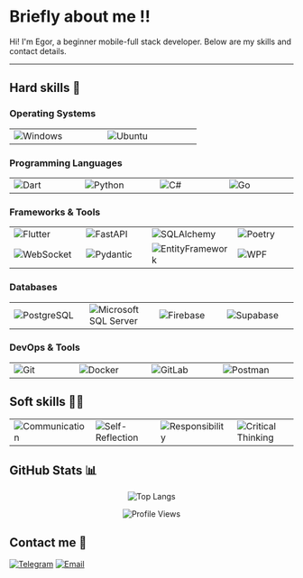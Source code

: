 # Briefly about me ‼️

Hi! I'm Egor, a beginner mobile-full stack developer. Below are my skills and contact details.

---

## Hard skills 🔨

### Operating Systems

<div align="center">

<table>
  <tr>
    <td width="150">
      <img src="https://img.shields.io/badge/Windows-0078D6?style=for-the-badge&logo=windows&logoColor=white" alt="Windows"/>
    </td>
    <td width="150">
      <img src="https://img.shields.io/badge/Ubuntu-E95420?style=for-the-badge&logo=ubuntu&logoColor=white" alt="Ubuntu"/>
    </td>
  </tr>
</table>

</div>

### Programming Languages

<div align="center">

<table>
  <tr>
    <td width="150">
      <img src="https://img.shields.io/badge/Dart-0175C2?style=for-the-badge&logo=dart&logoColor=white" alt="Dart"/>
    </td>
    <td width="150">
      <img src="https://img.shields.io/badge/Python-3776AB?style=for-the-badge&logo=python&logoColor=white" alt="Python"/>
    </td>
    <td width="150">
      <img src="https://img.shields.io/badge/C%23-512BD4?style=for-the-badge&logo=c-sharp&logoColor=white" alt="C#"/>
    </td>
    <td width="150">
      <img src="https://img.shields.io/badge/Go-00ADD8?style=for-the-badge&logo=go&logoColor=white" alt="Go"/>
    </td>
  </tr>
</table>

</div>

### Frameworks & Tools

<div align="center">

<table>
  <tr>
    <td width="150">
      <img src="https://img.shields.io/badge/Flutter-02569B?style=for-the-badge&logo=flutter&logoColor=white" alt="Flutter"/>
    </td>
    <td width="150">
      <img src="https://img.shields.io/badge/FastAPI-009688?style=for-the-badge&logo=fastapi&logoColor=white" alt="FastAPI"/>
    </td>
    <td width="150">
      <img src="https://img.shields.io/badge/SQLAlchemy-000000?style=for-the-badge&logo=sqlalchemy&logoColor=white" alt="SQLAlchemy"/>
    </td>
    <td width="150">
      <img src="https://img.shields.io/badge/Poetry-60A5FA?style=for-the-badge&logo=poetry&logoColor=white" alt="Poetry"/>
    </td>
  </tr>
  <tr>
    <td width="150">
      <img src="https://img.shields.io/badge/WebSocket-000000?style=for-the-badge&logo=websocket&logoColor=white" alt="WebSocket"/>
    </td>
    <td width="150">
      <img src="https://img.shields.io/badge/Pydantic-306998?style=for-the-badge&logo=pydantic&logoColor=white" alt="Pydantic"/>
    </td>
    <td width="150">
      <img src="https://img.shields.io/badge/Entity%20Framework-512BD4?style=for-the-badge&logo=entity-framework&logoColor=white" alt="EntityFramework"/>
    </td>
    <td width="150">
      <img src="https://img.shields.io/badge/WPF-5C2D91?style=for-the-badge&logo=wpf&logoColor=white" alt="WPF"/>
    </td>
  </tr>
</table>

</div>

### Databases

<div align="center">

<table>
  <tr>
    <td width="150">
      <img src="https://img.shields.io/badge/PostgreSQL-316192?style=for-the-badge&logo=postgresql&logoColor=white" alt="PostgreSQL"/>
    </td>
    <td width="150">
      <img src="https://img.shields.io/badge/Microsoft%20SQL%20Server-CC2927?style=for-the-badge&logo=microsoft-sql-server&logoColor=white" alt="Microsoft SQL Server"/>
    </td>
    <td width="150">
      <img src="https://img.shields.io/badge/Firebase-FFCA28?style=for-the-badge&logo=firebase&logoColor=white" alt="Firebase"/>
    </td>
    <td width="150">
      <img src="https://img.shields.io/badge/Supabase-3ECF8E?style=for-the-badge&logo=supabase&logoColor=white" alt="Supabase"/>
    </td>
  </tr>
</table>

</div>

### DevOps & Tools

<div align="center">

<table>
  <tr>
    <td width="150">
      <img src="https://img.shields.io/badge/Git-F05032?style=for-the-badge&logo=git&logoColor=white" alt="Git"/>
    </td>
    <td width="150">
      <img src="https://img.shields.io/badge/Docker-2496ED?style=for-the-badge&logo=docker&logoColor=white" alt="Docker"/>
    </td>
    <td width="150">
      <img src="https://img.shields.io/badge/GitLab-FC6D26?style=for-the-badge&logo=gitlab&logoColor=white" alt="GitLab"/>
    </td>
    <td width="150">
      <img src="https://img.shields.io/badge/Postman-FF6C37?style=for-the-badge&logo=postman&logoColor=white" alt="Postman"/>
    </td>
  </tr>
</table>

</div>

## Soft skills 💁‍♂️

<div align="center">

<table>
  <tr>
    <td width="150">
      <img src="https://img.shields.io/badge/Communication-FF69B4?style=for-the-badge" alt="Communication"/>
    </td>
    <td width="150">
      <img src="https://img.shields.io/badge/Self--Reflection-8A2BE2?style=for-the-badge" alt="Self-Reflection"/>
    </td>
    <td width="150">
      <img src="https://img.shields.io/badge/Responsibility-FF4500?style=for-the-badge" alt="Responsibility"/>
    </td>
    <td width="150">
      <img src="https://img.shields.io/badge/Critical%20Thinking-FFD700?style=for-the-badge" alt="Critical Thinking"/>
    </td>
  </tr>
</table>

</div>

## GitHub Stats 📊

<div align="center">

![Top Langs](https://github-readme-stats.vercel.app/api/top-langs/?username=EgorSborschikov&layout=compact&theme=radical)

![Profile Views](https://komarev.com/ghpvc/?username=EgorSborschikov&color=blue&style=flat)

</div>

## Contact me 📱

[![Telegram](https://img.shields.io/badge/📨_Telegram-2CA5E0?style=for-the-badge&logo=telegram&logoColor=white)](https://t.me/scientistmd)
[![Email](https://img.shields.io/badge/📧_Gmail-D14836?style=for-the-badge&logo=gmail&logoColor=white)](egorsborsikov250575@gmail.com)
